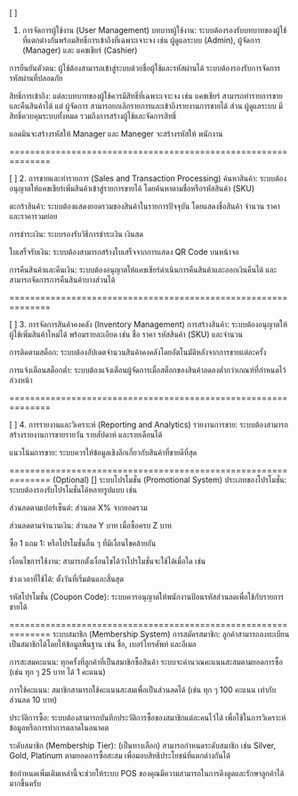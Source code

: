 
[ ]
1. การจัดการผู้ใช้งาน (User Management)
บทบาทผู้ใช้งาน: ระบบต้องรองรับบทบาทของผู้ใช้ที่แตกต่างกันพร้อมสิทธิ์การเข้าถึงที่เฉพาะเจาะจง เช่น ผู้ดูแลระบบ (Admin), ผู้จัดการ (Manager) และ แคชเชียร์ (Cashier)

การยืนยันตัวตน: ผู้ใช้ต้องสามารถเข้าสู่ระบบด้วยชื่อผู้ใช้และรหัสผ่านได้ ระบบต้องรองรับการจัดการรหัสผ่านที่ปลอดภัย

สิทธิ์การเข้าถึง: แต่ละบทบาทของผู้ใช้ควรมีสิทธิ์ที่เฉพาะเจาะจง เช่น แคชเชียร์ สามารถทำรายการขายและคืนสินค้าได้ แต่ ผู้จัดการ สามารถยกเลิกรายการและเข้าถึงรายงานการขายได้ ส่วน ผู้ดูแลระบบ มีสิทธิ์ควบคุมระบบทั้งหมด รวมถึงการสร้างผู้ใช้และจัดการสิทธิ์

แอดมินจะสร้างรหัสให้ Manager และ Maneger จะสร้างรหัสให้ พนักงาน

==============================================================

[ ]
2. การขายและทำรายการ (Sales and Transaction Processing)
ค้นหาสินค้า: ระบบต้องอนุญาตให้แคชเชียร์เพิ่มสินค้าเข้าสู่รายการขายได้ โดยค้นหาตามชื่อหรือรหัสสินค้า (SKU)

ตะกร้าสินค้า: ระบบต้องแสดงยอดรวมของสินค้าในรายการปัจจุบัน โดยแสดงชื่อสินค้า จำนวน ราคา และราคารวมย่อย

การชำระเงิน: ระบบรองรับวิธีการชำระเงิน เงินสด

ใบเสร็จรับเงิน: ระบบต้องสามารถสร้างใบเสร็จจากการแสดง QR Code บนหน้าจอ

การคืนสินค้าและคืนเงิน: ระบบต้องอนุญาตให้แคชเชียร์ดำเนินการคืนสินค้าและออกเงินคืนได้ และสามารถจัดการการคืนสินค้าบางส่วนได้

==============================================================

[ ]
3. การจัดการสินค้าคงคลัง (Inventory Management)
การสร้างสินค้า: ระบบต้องอนุญาตให้ผู้ใช้เพิ่มสินค้าใหม่ได้ พร้อมรายละเอียด เช่น ชื่อ ราคา รหัสสินค้า (SKU) และจำนวน

การติดตามสต็อก: ระบบต้องอัปเดตจำนวนสินค้าคงคลังโดยอัตโนมัติหลังจากการขายแต่ละครั้ง

การแจ้งเตือนสต็อกต่ำ: ระบบต้องแจ้งเตือนผู้จัดการเมื่อสต็อกของสินค้าลดลงต่ำกว่าเกณฑ์ที่กำหนดไว้ล่วงหน้า

==============================================================

[ ]
4. การรายงานและวิเคราะห์ (Reporting and Analytics)
รายงานการขาย: ระบบต้องสามารถสร้างรายงานการขายรายวัน รายสัปดาห์ และรายเดือนได้

แนวโน้มการขาย: ระบบควรให้ข้อมูลเชิงลึกเกี่ยวกับสินค้าที่ขายดีที่สุด



==============================================================
(Optional)
[]
ระบบโปรโมชั่น (Promotional System)
ประเภทของโปรโมชั่น: ระบบต้องรองรับโปรโมชั่นได้หลายรูปแบบ เช่น

ส่วนลดตามเปอร์เซ็นต์: ส่วนลด X% จากยอดรวม

ส่วนลดตามจำนวนเงิน: ส่วนลด Y บาท เมื่อซื้อครบ Z บาท

ซื้อ 1 แถม 1: หรือโปรโมชั่นอื่น ๆ ที่มีเงื่อนไขคล้ายกัน

เงื่อนไขการใช้งาน: สามารถตั้งเงื่อนไขได้ว่าโปรโมชั่นจะใช้ได้เมื่อใด เช่น

ช่วงเวลาที่ใช้ได้: ตั้งวันที่เริ่มต้นและสิ้นสุด


รหัสโปรโมชั่น (Coupon Code): ระบบควรอนุญาตให้พนักงานป้อนรหัสส่วนลดเพื่อใช้กับรายการขายได้

==============================================================
ระบบสมาชิก (Membership System)
การสมัครสมาชิก: ลูกค้าสามารถลงทะเบียนเป็นสมาชิกได้โดยให้ข้อมูลพื้นฐาน เช่น ชื่อ, เบอร์โทรศัพท์ และอีเมล

การสะสมคะแนน: ทุกครั้งที่ลูกค้าที่เป็นสมาชิกซื้อสินค้า ระบบจะคำนวณคะแนนสะสมตามยอดการซื้อ (เช่น ทุก ๆ 25 บาท ได้ 1 คะแนน)

การใช้คะแนน: สมาชิกสามารถใช้คะแนนสะสมเพื่อเป็นส่วนลดได้ (เช่น ทุก ๆ 100 คะแนน เท่ากับส่วนลด 10 บาท)

ประวัติการซื้อ: ระบบต้องสามารถบันทึกประวัติการซื้อของสมาชิกแต่ละคนไว้ได้ เพื่อใช้ในการวิเคราะห์ข้อมูลหรือการทำการตลาดในอนาคต

ระดับสมาชิก (Membership Tier): (เป็นทางเลือก) สามารถกำหนดระดับสมาชิก เช่น Silver, Gold, Platinum ตามยอดการซื้อสะสม เพื่อมอบสิทธิประโยชน์ที่แตกต่างกันได้

ข้อกำหนดเพิ่มเติมเหล่านี้จะช่วยให้ระบบ POS ของคุณมีความสามารถในการดึงดูดและรักษาลูกค้าได้มากขึ้นครับ